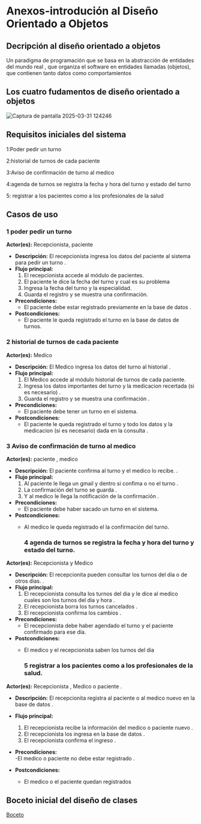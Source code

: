 # Anexos-introdución al Diseño Orientado a Objetos

## Decripción al diseño orientado a objetos
<p>Un paradigma de programación que se basa en la abstracción de entidades del mundo real , que organiza el
software en entidades llamadas (objetos), que contienen tanto datos como comportamientos</p>


## Los cuatro fudamentos de diseño orientado a objetos
![Captura de pantalla 2025-03-31 124246](https://github.com/user-attachments/assets/df2aef0d-7f49-45a5-9bab-18097bf8171e)

## Requisitos iniciales del sistema
<p>1:Poder pedir un turno</p>
<p>2:historial de turnos de cada paciente</p>
<p>3:Aviso de confirmación de turno al medico</p>
<p>4:agenda de turnos se registra la fecha y hora del turno y estado del turno</p>
<p>5: registrar a los pacientes como a los profesionales de la salud</p>

## Casos de uso 

### 1 poder pedir un turno 
 **Actor(es):** Recepcionista, paciente  
- **Descripción:** El recepcionista ingresa los datos del paciente  al sistema para pedir un turno .  
- **Flujo principal:**  
  1. El recepcionista accede al módulo de pacientes.
  2. El paciente le dice la fecha del turno y cual es su problema  
  3. Ingresa la fecha del turno y la especialidad.  
  4. Guarda el registro y se muestra una confirmación.  
- **Precondiciones:**  
  - El paciente  debe estar registrado previamente en la base de datos .  
- **Postcondiciones:**  
  - El paciente le queda registrado el turno  en la base de datos de turnos.  

### 2 historial de turnos de cada paciente 
 **Actor(es):**  Medico  
- **Descripción:** El  Medico ingresa los datos del turno al historial   .  
- **Flujo principal:**  
  1. El Medico accede al módulo historial de turnos de cada paciente.  
  2. Ingresa los datos importantes del turno y la medicacion recertada (si es necesario)  .  
  3. Guarda el registro y se muestra una confirmación .  
- **Precondiciones:**  
  - El paciente  debe tener  un turno en el sistema.  
- **Postcondiciones:**  
  - El paciente le queda registrado el turno y todo  los datos y la medicacion (si es necesario) dada en la consulta .  

### 3 Aviso de confirmación de turno al medico
 **Actor(es):**  paciente , medico
- **Descripción:** El  paciente confirma al turno y el medico lo recibe.   .  
- **Flujo principal:**  
  1. Al paciente le llega un gmail y dentro si confima o no el turno .  
  2. La confirmación del turno se guarda  .  
  3. Y al medico le llega la notificación de la confirmación .  
- **Precondiciones:**  
  - El paciente  debe haber sacado  un turno  en el sistema.  
- **Postcondiciones:**  
  - Al medico  le queda registrado el la confirmación del turno.
  
    ### 4 agenda de turnos se registra la fecha y hora del turno y estado del turno.
 **Actor(es):**  Recepcionista y Medico
- **Descripción:** El  recepcionita  pueden consultar los turnos del dia o de otros dias.   .  
- **Flujo principal:**  
  1. El recepcionista consulta los turnos del dia y le dice al medico cuales son los turnos del dia y hora .  
  2. El recepcionista borra los turnos cancelados  .  
  3. El recepcionista confirma los cambios . 
- **Precondiciones:**  
  - El recepcionista debe haber agendado el turno y el paciente confirmado para ese dia.  
- **Postcondiciones:**  
  - El medico y el recepcionista saben los turnos del dia

    ### 5  registrar a los pacientes como a los profesionales de la salud.
 **Actor(es):**  Recepcionista , Medico o paciente .
- **Descripción:** El  recepcionita  registra al paciente o al medico nuevo en la base de datos   .  
- **Flujo principal:**  
  1. El recepcionista recibe la información del medico o paciente nuevo .  
  2. El recepcionista los ingresa en la base de datos .  
  3. El recepcionista confirma el ingreso .
     
- **Precondiciones:**  
  -El medico o paciente no debe estar registrado .  
- **Postcondiciones:**  
  - El medico o el paciente quedan registrados
## Boceto inicial del diseño de clases

[Boceto](Boceto.md)
